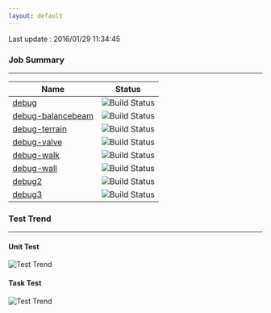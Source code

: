 ```yaml
---
layout: default
---
```

Last update : 2016/01/29 11:34:45
  
### Job Summary
___
  
|Name|Status|
|---|---|
|[debug](http://jenkinshrg.github.io#debug)|![Build Status](http://jenkinshrg.github.io/debug.svg)|
|[debug-balancebeam](http://jenkinshrg.github.io#debug-balancebeam)|![Build Status](http://jenkinshrg.github.io/debug-balancebeam.svg)|
|[debug-terrain](http://jenkinshrg.github.io#debug-terrain)|![Build Status](http://jenkinshrg.github.io/debug-terrain.svg)|
|[debug-valve](http://jenkinshrg.github.io#debug-valve)|![Build Status](http://jenkinshrg.github.io/debug-valve.svg)|
|[debug-walk](http://jenkinshrg.github.io#debug-walk)|![Build Status](http://jenkinshrg.github.io/debug-walk.svg)|
|[debug-wall](http://jenkinshrg.github.io#debug-wall)|![Build Status](http://jenkinshrg.github.io/debug-wall.svg)|
|[debug2](http://jenkinshrg.github.io#debug2)|![Build Status](http://jenkinshrg.github.io/debug2.svg)|
|[debug3](http://jenkinshrg.github.io#debug3)|![Build Status](http://jenkinshrg.github.io/debug3.svg)|
### Test Trend
___
#### Unit Test
![Test Trend](http://jenkinshrg.github.io/drcutil-64.png)
#### Task Test
![Test Trend](http://jenkinshrg.github.io/drcutil-desktop.png)
